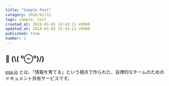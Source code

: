 ```yaml
---
title: "Sample Post"
category: 2016/01/12
tags: sample, test
created_at: 2016-01-01 14:43:11 +0900
updated_at: 2016-01-02 15:43:11 +0900
published: true
number: 1
---
```


## :hatched_chick:  (\\( ⁰⊖⁰)/)

[esa.io](https://esa.io) とは、「情報を育てる」という視点で作られた、自律的なチームのためのドキュメント共有サービスです。
